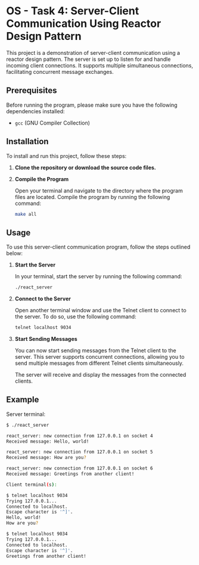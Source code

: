 # OS - Task 4: Server-Client Communication Using Reactor Design Pattern

This project is a demonstration of server-client communication using a reactor design pattern. The server is set up to listen for and handle incoming client connections. It supports multiple simultaneous connections, facilitating concurrent message exchanges.

## Prerequisites

Before running the program, please make sure you have the following dependencies installed:

- `gcc` (GNU Compiler Collection)

## Installation

To install and run this project, follow these steps:

1. **Clone the repository or download the source code files.**

2. **Compile the Program**

    Open your terminal and navigate to the directory where the program files are located. Compile the program by running the following command:

    ```bash
    make all
    ```

## Usage

To use this server-client communication program, follow the steps outlined below:

1. **Start the Server**

    In your terminal, start the server by running the following command:

    ```bash
    ./react_server
    ```

2. **Connect to the Server**

    Open another terminal window and use the Telnet client to connect to the server. To do so, use the following command:

    ```bash
    telnet localhost 9034
    ```

3. **Start Sending Messages**

    You can now start sending messages from the Telnet client to the server. This server supports concurrent connections, allowing you to send multiple messages from different Telnet clients simultaneously.

    The server will receive and display the messages from the connected clients.

## Example

Server terminal:

```bash
$ ./react_server

react_server: new connection from 127.0.0.1 on socket 4
Received message: Hello, world!

react_server: new connection from 127.0.0.1 on socket 5
Received message: How are you?

react_server: new connection from 127.0.0.1 on socket 6
Received message: Greetings from another client!

Client terminal(s):

$ telnet localhost 9034
Trying 127.0.0.1...
Connected to localhost.
Escape character is '^]'.
Hello, world!
How are you?

$ telnet localhost 9034
Trying 127.0.0.1...
Connected to localhost.
Escape character is '^]'.
Greetings from another client!
